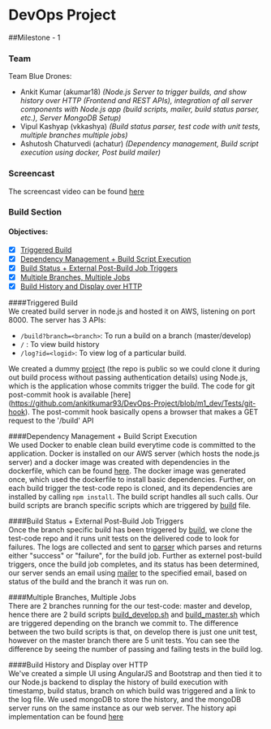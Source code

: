# DevOps Project

##Milestone - 1 

### Team
Team Blue Drones:
 - Ankit Kumar (akumar18) *(Node.js Server to trigger builds, and show history over HTTP (Frontend and REST APIs), integration of all server components with Node.js app (build scripts, mailer, build status parser, etc.), Server MongoDB Setup)*
 - Vipul Kashyap (vkkashya) *(Build status parser, test code with unit tests, multiple branches multiple jobs)*
 - Ashutosh Chaturvedi (achatur) *(Dependency management, Build script execution using docker, Post build mailer)*

### Screencast
The screencast video can be found [here](https://www.youtube.com/watch?v=MlhZK269Jns)


### Build Section  
#### Objectives:
- [x] [Triggered Build](#1)
- [x] [Dependency Management + Build Script Execution](#2)
- [x] [Build Status + External Post-Build Job Triggers](#3)
- [x] [Multiple Branches, Multiple Jobs](#4)
- [x] [Build History and Display over HTTP](#5)  

####<a name="1"></a>Triggered Build  
We created build server in node.js and hosted it on AWS, listening on port 8000. The server has 3 APIs:
 - ``` /build?branch=<branch> ```: To run a build on a branch (master/develop)
 - ``` / ``` : To view build history
 - ``` /log?id=<logid> ```: To view log of a particular build.

We created a dummy [project](https://github.com/vipulkashyap111/test-app-DevOpsM1/tree/master) (the repo is public so we could clone it during out build process without passing authentication details) using Node.js, which is the application whose commits trigger the build. The code for git post-commit hook is available [here] (https://github.com/ankitkumar93/DevOps-Project/blob/m1_dev/Tests/git-hook).
The post-commit hook basically opens a browser that makes a GET request to the '/build' API<br>

####<a name="2"></a>Dependency Management + Build Script Execution  
We used Docker to enable clean build everytime code is committed to the application. Docker is installed on our AWS server (which hosts the node.js server) and a docker image was created with dependencies in the dockerfile, which can be found [here](https://github.com/ankitkumar93/DevOps-Project/blob/m1_dev/build/Dockerfile).
The docker image was generated once, which used the dockerfile to install basic dependencies. Further, on each build trigger the test-code repo is cloned, and its dependencies are installed by calling ``` npm install ```. The build script handles all such calls.
Our build scripts are branch specific scripts which are triggered by [build](https://github.com/ankitkumar93/DevOps-Project/blob/m1_dev/trigger/controller/build.js) file.<br>

####<a name="3"></a>Build Status + External Post-Build Job Triggers  
Once the branch specific build has been triggered by [build](https://github.com/ankitkumar93/DevOps-Project/blob/m1_dev/trigger/controller/build.js), we clone the test-code repo and it runs unit tests on the delivered code to look for failures. The logs are collected and sent to [parser](https://github.com/ankitkumar93/DevOps-Project/blob/m1_dev/trigger/controller/parser.js) which parses and returns either "success" or "failure", for the build job.
Further as externel post-build triggers, once the build job completes, and its status has been determined, our server sends an email using [mailer](https://github.com/ankitkumar93/DevOps-Project/blob/m1_dev/trigger/controller/mailer.js) to the specified email, based on status of the build and the branch it was run on.<br>

####<a name="4"></a>Multiple Branches, Multiple Jobs  
There are 2 branches running for the our test-code: master and develop, hence there are 2 build scripts [build_develop.sh](https://github.com/ankitkumar93/DevOps-Project/blob/m1_dev/build/build_develop.sh) and [build_master.sh](https://github.com/ankitkumar93/DevOps-Project/blob/m1_dev/build/build_master.sh) which are triggered depending on the branch we commit to.
The difference between the two build scripts is that, on develop there is just one unit test, however on the master branch there are 5 unit tests. You can see the difference by seeing the number of passing and failing tests in the build log.<br>

####<a name="5"></a>Build History and Display over HTTP  
We've created a simple UI using AngularJS and Bootstrap and then tied it to our Node.js backend to display the history of build execution with timestamp, build status, branch on which build was triggered and a link to the log file. We used mongoDB to store the history, and the mongoDB server runs on the same instance as our web server. The history api implementation can be found [here](https://github.com/ankitkumar93/DevOps-Project/blob/m1_dev/trigger/controller/history.js)
